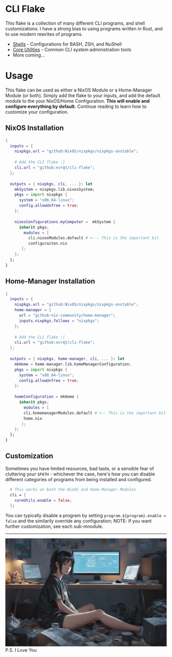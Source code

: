 # CLI Flake
This flake is a collection of many different CLI programs, and shell customizations. I have a strong bias to using programs written in Rust, and to use modern rewrites of programs. 

- [Shells](https://github.com/xvrqt/cli-flake/tree/master/shells) - Configurations for BASH, ZSH, and NuShell
- [Core Utilities](https://github.com/xvrqt/cli-flake/tree/master/coreUtils) - Common CLI system administration tools
- More coming...

# Usage
This flake can be used as either a NixOS Module or a Home-Manager Module (or both). Simply add the flake to your inputs, and add the default module to the your NixOS/Home Configuration.
**This will enable and configure everything by default.** Continue reading to learn how to customize your configuration.

## NixOS Installation
```nix
{
  inputs = {
    nixpkgs.url = "github:NixOS/nixpkgs/nixpkgs-unstable";

    # Add the CLI flake :]
    cli.url = "github:xvrqt/cli-flake";
  };
  
  outputs = { nixpkgs, cli, ... }: let
    mkSystem = nixpkgs.lib.nixosSystem;
    pkgs = import nixpkgs {
      system = "x86_64-linux";
      config.allowUnfree = true;
    };

    nixosConfigurations.myComputer =  mkSystem {
      inherit pkgs;
        modules = [
          cli.nixosModules.default # <--- This is the important bit
          configuraiton.nix
       ];
    };
  };
}
```

## Home-Manager Installation
```nix
{
  inputs = {
    nixpkgs.url = "github:NixOS/nixpkgs/nixpkgs-unstable";
    home-manager = {
      url = "github:nix-community/home-manager";
      inputs.nixpkgs.follows = "nixpkgs";
    };

    # Add the CLI flake :]
    cli.url = "github:xvrqt/cli-flake";
  };
  
  outputs = { nixpkgs, home-manager, cli, ... }: let
    mkHome = home-manager.lib.homeManagerConfiguration;
    pkgs = import nixpkgs {
      system = "x86_64-linux";
      config.allowUnfree = true;
    };

    homeConfiguration = mkHome {
      inherit pkgs;
        modules = [
        cli.homemanagerModules.default # <-- This is the important bit
        home.nix
       ];
    };
  };
}
```
## Customization
Sometimes you have limited resources, bad taste, or a sensible fear of cluttering your `$PATH` - whichever the case, here's how you can disable different categories of programs from being installed and configured.
```nix
  # This works on both the NixOS and Home-Manager Modules
  cli = {
    coreUtils.enable = false;
  };

```
You can typically disable a program by setting `program.${program}.enable = false` and the similarily override any configuration;
NOTE: If you want further customization, see each sub-mnodule.

-----
![Woman works on a computer](https://github.com/xvrqt/cli-flake/blob/dev/patron.png?raw=true "Patron Saint")
P.S. I Love You

